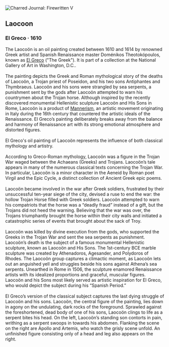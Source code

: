 <div class="artwork-of-the-day">
  <div class="container">
    <div class="img-wrapper">
      <img
        src="https://uploads5.wikiart.org/images/el-greco/laocoon.jpg!Large.jpg"
        alt="Charred Journal: Firewritten V" />
    </div>
    <div class="artwork-detail">
      <div class="artwork-origin"> 
        <h2 class="artwork-name">Laocoon</h2>
        <h3 class="artist">
          El Greco
                    ·  1610
        </h3>
      </div>
      <p class="description">
        <span class="artwork-description-text ng-binding" ng-bind-html="viewModel.ArtworkOfTheDay.Description | unsafe">The Laocoön is an oil painting created between 1610 and 1614 by renowned Greek artist and Spanish Renaissance master Doménikos Theotokópoulos, known as <a target="_blank" href="/en/el-greco">El Greco</a> ("The Greek"). It is part of a collection at the National Gallery of Art in Washington, D.C..
<br>
<br>The painting depicts the Greek and Roman mythological story of the deaths of Laocoön, a Trojan priest of Poseidon, and his two sons Antiphantes and Thymbraeus. Laocoön and his sons were strangled by sea serpents, a punishment sent by the gods after Laocoön attempted to warn his countrymen about the Trojan horse. Although inspired by the recently discovered monumental Hellenistic sculpture Laocoön and His Sons in Rome, Laocoön is a product of <a target="_blank" href="/en/artists-by-art-movement/mannerism-late-renaissance">Mannerism</a>, an artistic movement originating in Italy during the 16th century that countered the artistic ideals of the Renaissance. El Greco’s painting deliberately breaks away from the balance and harmony of Renaissance art with its strong emotional atmosphere and distorted figures.
<br>
<br>El Greco's oil painting of Laocoön represents the influence of both classical mythology and artistry.
<br>
<br>According to Greco-Roman mythology, Laocoön was a figure in the Trojan War waged between the Achaeans (Greeks) and Trojans. Laocoön’s tale appears in many of the numerous classical texts concerning the Trojan War. In particular, Laocoön is a minor character in the Aeneid by Roman poet Virgil and the Epic Cycle, a distinct collection of Ancient Greek epic poems.
<br>
<br>Laocoön became involved in the war after Greek soldiers, frustrated by their unsuccessful ten-year siege of the city, devised a ruse to end the war: the hollow Trojan Horse filled with Greek soldiers. Laocoön attempted to warn his compatriots that the horse was a “deadly fraud” instead of a gift, but the Trojans did not heed the warning. Believing that the war was over, the Trojans triumphantly brought the horse within their city walls and initiated a catastrophic series of events that brought about the sack of Troy.
<br>
<br>Laocoön was killed by divine execution from the gods, who supported the Greeks in the Trojan War and sent the sea serpents as punishment. Laocoön’s death is the subject of a famous monumental Hellenistic sculpture, known as Laocoön and His Sons. The 1st-century BCE marble sculpture was created by Athenadoros, Agesander, and Polydoros of Rhodes. The Laocoön group captures a climactic moment, as Laocoön lets out an anguished yell and struggles beside his sons against Athena’s sea serpents. Unearthed in Rome in 1506, the sculpture enamored Renaissance artists with its idealized proportions and graceful, muscular figures. Laocoön and his Sons most likely served as artistic inspiration for El Greco, who would depict the subject during his “Spanish Period.”
<br>
<br>El Greco’s version of the classical subject captures the last dying struggle of Laocoön and his sons. Laocoön, the central figure of the painting, lies down in agony on the undulating, dark rocks of the foreground. Sprawled against the foreshortened, dead body of one of his sons, Laocoön clings to life as a serpent bites his head. On the left, Laocoön’s standing son contorts in pain, writhing as a serpent swoops in towards his abdomen. Flanking the scene on the right are Apollo and Artemis, who watch the grisly scene unfold. An unfinished figure consisting only of a head and leg also appears on the right.</span>
                        <div class="text-shadow-container" ng-show="showShadow" style=""></div>
      </p>
    </div>
  </div>

</div>
